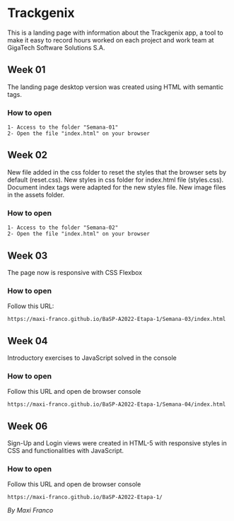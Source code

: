 # Trackgenix
This is a landing page with information about the Trackgenix app, a tool to make it easy 
to record hours worked on each project and work team at GigaTech Software Solutions S.A.

## Week 01
The landing page desktop version was created using HTML with semantic tags.

### How to open
```
1- Access to the folder "Semana-01"
2- Open the file "index.html" on your browser
```

## Week 02
New file added in the css folder to reset the styles that the browser sets by default (reset.css). 
New styles in css folder for index.html file (styles.css). Document index tags were adapted for the 
new styles file. New image files in the assets folder.

### How to open
```
1- Access to the folder "Semana-02"
2- Open the file "index.html" on your browser
```

## Week 03
The page now is responsive with CSS Flexbox

### How to open
Follow this URL:
```
https://maxi-franco.github.io/BaSP-A2022-Etapa-1/Semana-03/index.html
```

## Week 04
Introductory exercises to JavaScript solved in the console

### How to open
Follow this URL and open de browser console
```
https://maxi-franco.github.io/BaSP-A2022-Etapa-1/Semana-04/index.html
```

## Week 06
Sign-Up and Login views were created in HTML-5 with responsive styles in CSS and functionalities with JavaScript.

### How to open
Follow this URL and open de browser console
```
https://maxi-franco.github.io/BaSP-A2022-Etapa-1/
```

_By Maxi Franco_